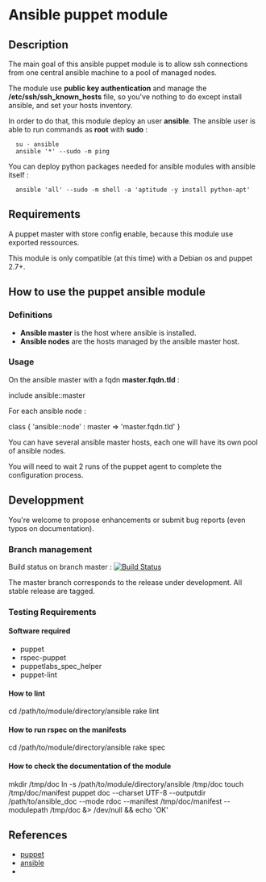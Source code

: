 # Ansible puppet module

## Description

The main goal of this ansible puppet module is to allow ssh connections
 from one central ansible machine to a pool of managed nodes.

The module use **public key authentication** and manage the **/etc/ssh/ssh_known_hosts** file,
so you've nothing to do except install ansible, and set your hosts inventory.

In order to do that, this module deploy an user **ansible**.
The ansible user is able to run commands as **root** with **sudo** :

      su - ansible
      ansible '*' --sudo -m ping

You can deploy python packages needed for ansible modules with ansible itself :

      ansible 'all' --sudo -m shell -a 'aptitude -y install python-apt'

## Requirements

A puppet master with store config enable, because this module use exported ressources.

This module is only compatible (at this time) with a Debian os and puppet 2.7+.

## How to use the puppet ansible module

### Definitions

 - **Ansible master** is the host where ansible is installed.
 - **Ansible nodes** are the hosts managed by the ansible master host.

### Usage

On the ansible master with a fqdn **master.fqdn.tld** :

  include ansible::master

For each ansible node :

  class { 'ansible::node' :
    master  => 'master.fqdn.tld'
  }

You can have several ansible master hosts, each one will have its own pool of ansible nodes.

You will need to wait 2 runs of the puppet agent to complete the configuration process.

## Developpment

You're welcome to propose enhancements or submit bug reports (even typos on documentation).

### Branch management

Build status on branch master : [![Build Status](https://travis-ci.org/nvogel/puppet-ansible.png?branch=master)](https://travis-ci.org/nvogel/puppet-ansible)

The master branch corresponds to the release under development.
All stable release are tagged.

### Testing Requirements

#### Software required

 - puppet
 - rspec-puppet
 - puppetlabs_spec_helper
 - puppet-lint

#### How to lint

  cd /path/to/module/directory/ansible
  rake lint

#### How to run rspec on the manifests

  cd /path/to/module/directory/ansible
  rake spec

#### How to check the documentation of the module

  mkdir /tmp/doc
  ln -s /path/to/module/directory/ansible /tmp/doc
  touch /tmp/doc/manifest
  puppet doc --charset UTF-8 --outputdir /path/to/ansible_doc --mode rdoc --manifest /tmp/doc/manifest --modulepath /tmp/doc &> /dev/null && echo 'OK'

## References

- [puppet](http://puppetlabs.com/)
- [ansible](http://www.ansibleworks.com/)
- 
